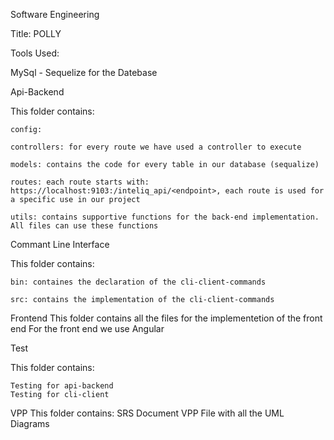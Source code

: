 Software Engineering

Title: POLLY

Tools Used:

MySql - Sequelize for the Datebase



Api-Backend

  This folder contains: 

    config:

    controllers: for every route we have used a controller to execute

    models: contains the code for every table in our database (sequalize)

    routes: each route starts with: https://localhost:9103:/inteliq_api/<endpoint>, each route is used for a specific use in our project

    utils: contains supportive functions for the back-end implementation. All files can use these functions

  
Commant Line Interface
  
  This folder contains:
    
    bin: containes the declaration of the cli-client-commands
    
    src: contains the implementation of the cli-client-commands
    
    
 Frontend
  This folder contains all the files for the implementetion of the front end
  For the front end we use Angular
 
 
 Test
  
   This folder contains:
   
    Testing for api-backend 
    Testing for cli-client
    
  VPP
    This folder contains:
       SRS Document
       VPP File with all the UML Diagrams
    
    
    
    

  
